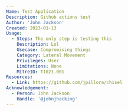 ```yaml
---
Name: Test Application
Description: Github actions test
Author: 'John Jackson'
Created: 2023-01-13
Usage:
  - Steps: The only step is testing this
    Description: Lol
    Usecase: Compromising things
    Category: Lateral Movement
    Privileges: User
    Limitations: None
    MitreID: T1021.001
Resources:
  - Link: https://github.com/jpillora/chisel
Acknowledgement:
  - Person: John Jackson
    Handle: '@johnjhacking'
---
```

